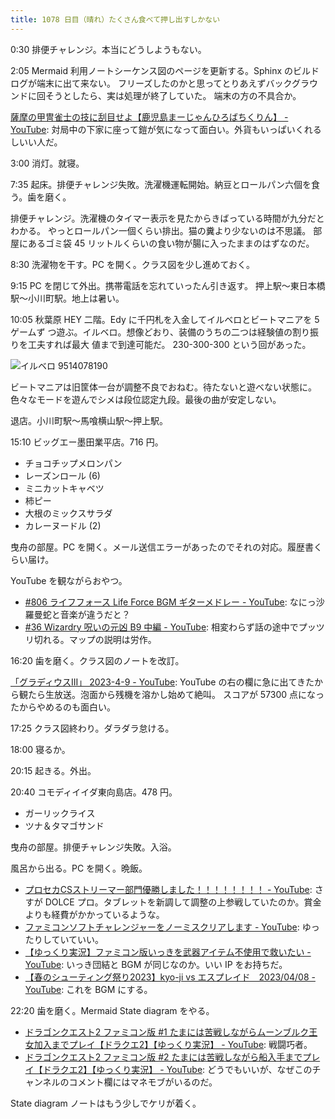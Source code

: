 ```yaml
---
title: 1078 日目（晴れ）たくさん食べて押し出すしかない
---
```


0:30 排便チャレンジ。本当にどうしようもない。

2:05 Mermaid 利用ノートシーケンス図のページを更新する。Sphinx のビルドログが端末に出て来ない。
フリーズしたのかと思ってとりあえずバックグラウンドに回そうとしたら、実は処理が終了していた。
端末の方の不具合か。

[薩摩の甲冑雀士の技に刮目せよ【鹿児島まーじゃんひろばちくりん】 - YouTube](https://www.youtube.com/watch?v=a2eJu3fVt-g):
対局中の下家に座って鎧が気になって面白い。外貨もいっぱいくれるしいい人だ。

3:00 消灯。就寝。

7:35 起床。排便チャレンジ失敗。洗濯機運転開始。納豆とロールパン六個を食う。歯を磨く。

排便チャレンジ。洗濯機のタイマー表示を見たからきばっている時間が九分だとわかる。
やっとロールパン一個くらい排出。猫の糞より少ないのは不思議。
部屋にあるゴミ袋 45 リットルくらいの食い物が腸に入ったままのはずなのだ。

8:30 洗濯物を干す。PC を開く。クラス図を少し進めておく。

9:15 PC を閉じて外出。携帯電話を忘れていったん引き返す。
押上駅～東日本橋駅～小川町駅。地上は暑い。

10:05 秋葉原 HEY 二階。Edy に千円札を入金してイルベロとビートマニアを 5 ゲームず
つ遊ぶ。イルベロ。想像どおり、装備のうちの二つは経験値の割り振りを工夫すれば最大
値まで到達可能だ。 230-300-300 という回があった。

![イルベロ 9514078190](https://pbs.twimg.com/media/FtQT_zcaEAAYYg3?format=jpg&name=small)

ビートマニアは旧筐体一台が調整不良でおねむ。待たないと遊べない状態に。
色々なモードを遊んでシメは段位認定九段。最後の曲が安定しない。

退店。小川町駅～馬喰横山駅～押上駅。

15:10 ビッグエー墨田業平店。716 円。

* チョコチップメロンパン
* レーズンロール (6)
* ミニカットキャベツ
* 柿ピー
* 大根のミックスサラダ
* カレーヌードル (2)

曳舟の部屋。PC を開く。メール送信エラーがあったのでそれの対応。履歴書くらい届け。

YouTube を観ながらおやつ。

* [#806 ライフフォース Life Force BGM ギターメドレー - YouTube](https://www.youtube.com/watch?v=ljX2RlHnFw4):
  なにっ沙羅曼蛇と音楽が違うだと？
* [#36 Wizardry 呪いの元凶 B9 中編 - YouTube](https://www.youtube.com/watch?v=b2XnS5kFPkE):
  相変わらず話の途中でプッツリ切れる。マップの説明は労作。

16:20 歯を磨く。クラス図のノートを改訂。

[「グラディウスIII」 2023-4-9 - YouTube](https://www.youtube.com/watch?v=Z5Y4SEEVABQ):
YouTube の右の欄に急に出てきたから観たら生放送。泡面から残機を溶かし始めて絶叫。
スコアが 57300 点になったからやめるのも面白い。

17:25 クラス図終わり。ダラダラ怠ける。

18:00 寝るか。

20:15 起きる。外出。

20:40 コモディイイダ東向島店。478 円。

* ガーリックライス
* ツナ＆タマゴサンド

曳舟の部屋。排便チャレンジ失敗。入浴。

風呂から出る。PC を開く。晩飯。

* [プロセカCSストリーマー部門優勝しました！！！！！！！！ - YouTube](https://www.youtube.com/watch?v=txJkHx7sqOY):
  さすが DOLCE プロ。タブレットを新調して調整の上参戦していたのか。賞金よりも経費がかかっているような。
* [ファミコンソフトチャレンジャーをノーミスクリアします - YouTube](https://www.youtube.com/watch?v=N-QGGJisHPA):
  ゆったりしていていい。
* [【ゆっくり実況】ファミコン版いっきを武器アイテム不使用で救いたい - YouTube](https://www.youtube.com/watch?v=4J6joQFfUOE&list=PLjJvyJuh4FRbDBZhKA-2Hoorwe0HIbHvR&index=27):
  いっき団結と BGM が同じなのか。いい IP をお持ちだ。
* [【春のシューティング祭り2023】kyo-ji vs エスプレイド　2023/04/08 - YouTube](https://www.youtube.com/watch?v=9GtxYvzoyOo):
  これを BGM にする。

22:20 歯を磨く。Mermaid State diagram をやる。

* [ドラゴンクエスト2 ファミコン版 #1 たまには苦戦しながらムーンブルク王女加入までプレイ【ドラクエ2】【ゆっくり実況】 - YouTube](https://www.youtube.com/watch?v=HwrpZ5DMRUo):
  戦闘巧者。
* [ドラゴンクエスト2 ファミコン版 #2 たまには苦戦しながら船入手までプレイ【ドラクエ2】【ゆっくり実況】 - YouTube](https://www.youtube.com/watch?v=cpZYqTWVbNk):
  どうでもいいが、なぜこのチャンネルのコメント欄にはマネモブがいるのだ。

State diagram ノートはもう少しでケリが着く。
